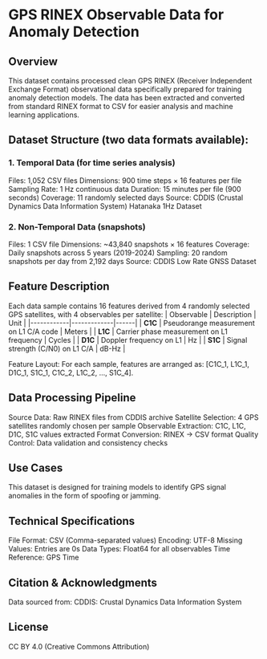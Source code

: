 # GPS RINEX Observable Data for Anomaly Detection
## Overview
This dataset contains processed clean GPS RINEX (Receiver Independent Exchange Format) observational data specifically prepared for training anomaly detection models. The data has been extracted and converted from standard RINEX format to CSV for easier analysis and machine learning applications.
## Dataset Structure (two data formats available):
### 1. Temporal Data (for time series analysis)
Files: 1,052 CSV files
Dimensions: 900 time steps × 16 features per file
Sampling Rate: 1 Hz continuous data
Duration: 15 minutes per file (900 seconds)
Coverage: 11 randomly selected days
Source: CDDIS (Crustal Dynamics Data Information System) Hatanaka 1Hz Dataset
### 2. Non-Temporal Data (snapshots)
Files: 1 CSV file
Dimensions: ~43,840 snapshots × 16 features
Coverage: Daily snapshots across 5 years (2019-2024)
Sampling: 20 random snapshots per day from 2,192 days
Source: CDDIS Low Rate GNSS Dataset
## Feature Description
Each data sample contains 16 features derived from 4 randomly selected GPS satellites, with 4 observables per satellite:
| Observable | Description | Unit |
|------------|-------------|------|
| **C1C** | Pseudorange measurement on L1 C/A code | Meters |
| **L1C** | Carrier phase measurement on L1 frequency | Cycles |
| **D1C** | Doppler frequency on L1 | Hz |
| **S1C** | Signal strength (C/N0) on L1 C/A | dB-Hz |

Feature Layout: For each sample, features are arranged as: [C1C_1, L1C_1, D1C_1, S1C_1, C1C_2, L1C_2, ..., S1C_4].

## Data Processing Pipeline
Source Data: Raw RINEX files from CDDIS archive
Satellite Selection: 4 GPS satellites randomly chosen per sample
Observable Extraction: C1C, L1C, D1C, S1C values extracted
Format Conversion: RINEX → CSV format
Quality Control: Data validation and consistency checks
## Use Cases
This dataset is designed for training models to identify GPS signal anomalies in the form of spoofing or jamming.
## Technical Specifications
File Format: CSV (Comma-separated values)
Encoding: UTF-8
Missing Values: Entries are 0s
Data Types: Float64 for all observables
Time Reference: GPS Time
## Citation & Acknowledgments
Data sourced from:
CDDIS: Crustal Dynamics Data Information System
## License
CC BY 4.0 (Creative Commons Attribution)

